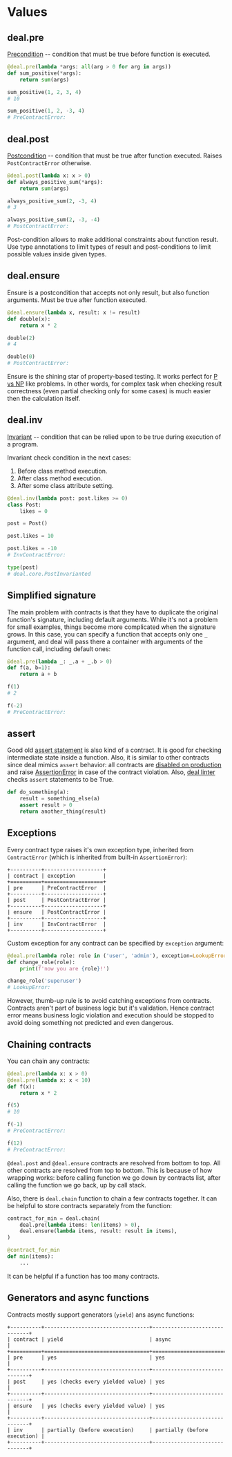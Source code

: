 # Values

## deal.pre

[Precondition](https://en.wikipedia.org/wiki/Precondition) -- condition that must be true before function is executed.

```python
@deal.pre(lambda *args: all(arg > 0 for arg in args))
def sum_positive(*args):
    return sum(args)

sum_positive(1, 2, 3, 4)
# 10

sum_positive(1, 2, -3, 4)
# PreContractError:
```

## deal.post

[Postcondition](https://en.wikipedia.org/wiki/Postcondition) -- condition that must be true after function executed. Raises `PostContractError` otherwise.

```python
@deal.post(lambda x: x > 0)
def always_positive_sum(*args):
    return sum(args)

always_positive_sum(2, -3, 4)
# 3

always_positive_sum(2, -3, -4)
# PostContractError:
```

Post-condition allows to make additional constraints about function result. Use type annotations to limit types of result and post-conditions to limit possible values inside given types.

## deal.ensure

Ensure is a postcondition that accepts not only result, but also function arguments. Must be true after function executed.

```python
@deal.ensure(lambda x, result: x != result)
def double(x):
    return x * 2

double(2)
# 4

double(0)
# PostContractError:
```

Ensure is the shining star of property-based testing. It works perfect for [P vs NP](https://en.wikipedia.org/wiki/P_versus_NP_problem) like problems. In other words, for complex task when checking result correctness (even partial checking only for some cases) is much easier then the calculation itself.

## deal.inv

[Invariant](https://en.wikipedia.org/wiki/Invariant) -- condition that can be relied upon to be true during execution of a program.

Invariant check condition in the next cases:

1. Before class method execution.
1. After class method execution.
1. After some class attribute setting.

```python
@deal.inv(lambda post: post.likes >= 0)
class Post:
    likes = 0

post = Post()

post.likes = 10

post.likes = -10
# InvContractError:

type(post)
# deal.core.PostInvarianted
```

## Simplified signature

The main problem with contracts is that they have to duplicate the original function's signature, including default arguments. While it's not a problem for small examples, things become more complicated when the signature grows. In this case, you can specify a function that accepts only one `_` argument, and deal will pass there a container with arguments of the function call, including default ones:

```python
@deal.pre(lambda _: _.a + _.b > 0)
def f(a, b=1):
    return a + b

f(1)
# 2

f(-2)
# PreContractError:
```

## assert

Good old [assert statement](https://docs.python.org/3/reference/simple_stmts.html#the-assert-statement) is also kind of a contract. It is good for checking intermediate state inside a function. Also, it is similar to other contracts since deal mimics `assert` behavior: all contracts are [disabled on production](./runtime.md) and raise [AssertionError](https://docs.python.org/3/library/exceptions.html#AssertionError) in case of the contract violation. Also, [deal linter](linter.md) checks `assert` statements to be True.

```python
def do_something(a):
    result = something_else(a)
    assert result > 0
    return another_thing(result)
```

## Exceptions

Every contract type raises it's own exception type, inherited from `ContractError` (which is inherited from built-in `AssertionError`):

```eval_rst
+----------+-------------------+
| contract | exception         |
+==========+===================+
| pre      | PreContractError  |
+----------+-------------------+
| post     | PostContractError |
+----------+-------------------+
| ensure   | PostContractError |
+----------+-------------------+
| inv      | InvContractError  |
+----------+-------------------+
```

Custom exception for any contract can be specified by `exception` argument:

```python
@deal.pre(lambda role: role in ('user', 'admin'), exception=LookupError)
def change_role(role):
    print(f'now you are {role}!')

change_role('superuser')
# LookupError:
```

However, thumb-up rule is to avoid catching exceptions from contracts. Contracts aren't part of business logic but it's validation. Hence contract error means business logic violation and execution should be stopped to avoid doing something not predicted and even dangerous.

## Chaining contracts

You can chain any contracts:

```python
@deal.pre(lambda x: x > 0)
@deal.pre(lambda x: x < 10)
def f(x):
    return x * 2

f(5)
# 10

f(-1)
# PreContractError:

f(12)
# PreContractError:
```

`@deal.post` and `@deal.ensure` contracts are resolved from bottom to top. All other contracts are resolved from top to bottom. This is because of how wrapping works: before calling function we go down by contracts list, after calling the function we go back, up by call stack.

Also, there is `deal.chain` function to chain a few contracts together. It can be helpful to store contracts separately from the function:

```python
contract_for_min = deal.chain(
    deal.pre(lambda items: len(items) > 0),
    deal.ensure(lambda items, result: result in items),
)

@contract_for_min
def min(items):
    ...
```

It can be helpful if a function has too many contracts.

## Generators and async functions

Contracts mostly support generators (`yield`) ans async functions:

```eval_rst
+----------+----------------------------------+------------------------------+
| contract | yield                            | async                        |
+==========+==================================+==============================+
| pre      | yes                              | yes                          |
+----------+----------------------------------+------------------------------+
| post     | yes (checks every yielded value) | yes                          |
+----------+----------------------------------+------------------------------+
| ensure   | yes (checks every yielded value) | yes                          |
+----------+----------------------------------+------------------------------+
| inv      | partially (before execution)     | partially (before execution) |
+----------+----------------------------------+------------------------------+
```
